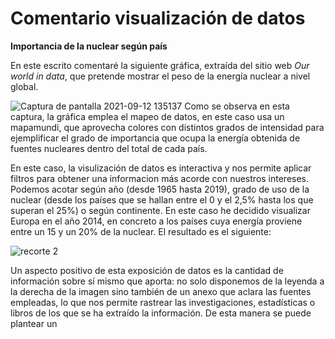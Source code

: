 # Comentario visualización de datos
**Importancia de la nuclear según país**

En este escrito comentaré la siguiente gráfica, extraída del sitio web _Our world in data_, que pretende mostrar el peso de la energía nuclear a nivel global.

![Captura de pantalla 2021-09-12 135137](https://user-images.githubusercontent.com/90326299/132986506-6b454d1d-d97b-4783-8fee-e8e6551b4119.png)
Como se observa en esta captura, la gráfica emplea el mapeo de datos, en este caso usa un mapamundi, que aprovecha colores con distintos grados de intensidad para
ejemplificar el grado de importancia que ocupa la energía obtenida de fuentes nucleares dentro del total de cada país.

En este caso, la visulización de datos es interactiva y nos permite aplicar filtros para obtener una informacion más acorde con nuestros intereses. Podemos
acotar según año (desde 1965 hasta 2019), grado de uso de la nuclear (desde los países que se hallan entre el 0 y el 2,5% hasta los que superan el 25%) o según continente.
En este caso he decidido visualizar Europa en el año 2014, en concreto a los países cuya energía proviene entre un 15 y un 20% de la nuclear. El resultado es el siguiente:

![recorte 2](https://user-images.githubusercontent.com/90326299/132986940-356b07f8-92e6-4e0d-a16d-0a4470cb7dc7.png)

Un aspecto positivo de esta exposición de datos es la cantidad de información sobre sí mismo que aporta: no solo disponemos de la leyenda a la derecha de la imagen
sino también de un anexo que aclara las fuentes empleadas, lo que nos permite rastrear las investigaciones, estadísticas o libros de los que se ha extraído la información.
De esta manera se puede plantear un
